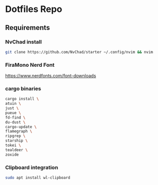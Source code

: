 # Dotfiles Repo


## Requirements

### NvChad install
```bash
git clone https://github.com/NvChad/starter ~/.config/nvim && nvim
```

### FiraMono Nerd Font
https://www.nerdfonts.com/font-downloads

### cargo binaries
```bash
cargo install \
atuin \
just \
pueue \
fd-find \
du-dust \
cargo-update \
flamegraph \
ripgrep \
starship \
tokei \
tealdeer \
zoxide
```

### Clipboard integration
```bash
sudo apt install wl-clipboard
```
